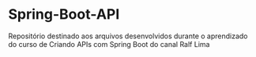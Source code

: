 # Spring-Boot-API
Repositório destinado aos arquivos desenvolvidos durante o aprendizado do curso de Criando APIs com Spring Boot do canal Ralf Lima
